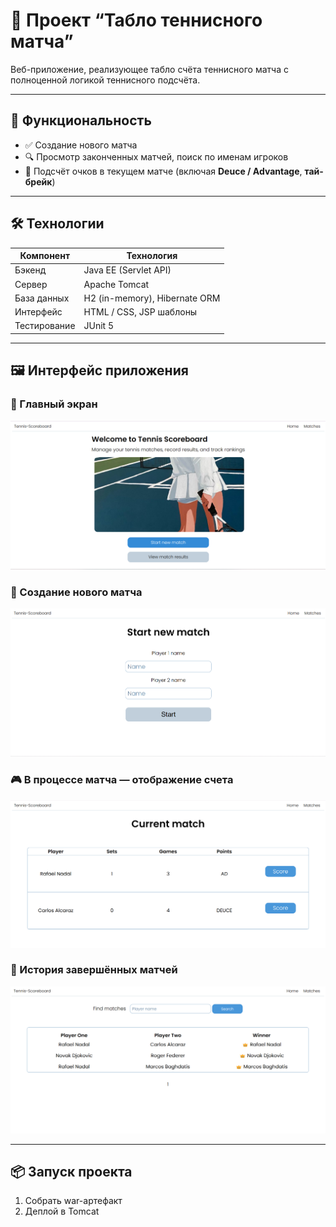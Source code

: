 # 🎾 Проект “Табло теннисного матча”

Веб-приложение, реализующее табло счёта теннисного матча с полноценной логикой теннисного подсчёта.

---

## 🚀 Функциональность

- ✅ Создание нового матча  
- 🔍 Просмотр законченных матчей, поиск по именам игроков  
- 🔢 Подсчёт очков в текущем матче (включая **Deuce / Advantage**, **тай-брейк**)

---

## 🛠️ Технологии

| Компонент     | Технология                     |
|---------------|--------------------------------|
| Бэкенд        | Java EE (Servlet API)          |
| Сервер        | Apache Tomcat                  |
| База данных   | H2 (in-memory), Hibernate ORM  |
| Интерфейс     | HTML / CSS, JSP шаблоны        |
| Тестирование  | JUnit 5                        |

---

## 🖼️ Интерфейс приложения

### 🏁 Главный экран
![Главный экран](images/index.png)

### 🏁 Создание нового матча
![Главный экран](images/new-match.png)

### 🎮 В процессе матча — отображение счета
![Счёт матча](images/current-match.png)

### 📜 История завершённых матчей
![История матчей](images/matches-history.png)

---

## 📦 Запуск проекта

1. Собрать war-артефакт
2. Деплой в Tomcat
